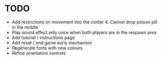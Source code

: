 TODO
====

* Add restrictions on movement into the center
    4. Cannot drop poison pill in the middle
* Play sound effect only once when both players are in the respawn area
* Add tutorial / instructions page
* Add reset / end game early mechanism
* Regenerate fonts with new colours
* Refine orientation controls
